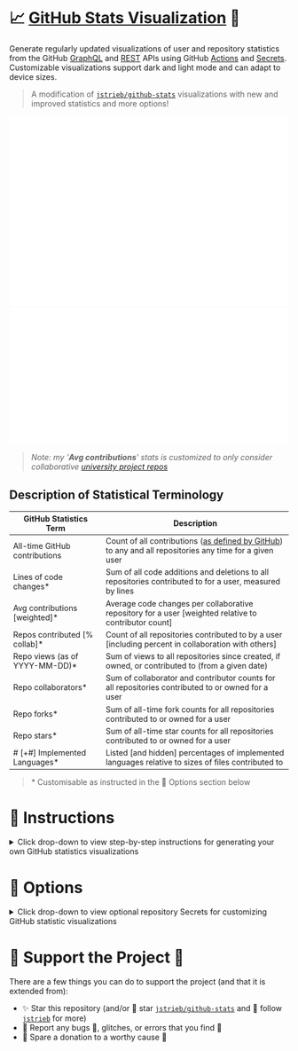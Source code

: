 # 📈 [GitHub Stats Visualization](https://github.com/R055A/GitStats) 🔭

Generate regularly updated visualizations of user and repository statistics from the GitHub [GraphQL](https://docs.github.com/en/graphql) and [REST](https://docs.github.com/en/rest) APIs using GitHub [Actions](https://docs.github.com/en/actions) and [Secrets](https://docs.github.com/en/actions/security-guides/encrypted-secrets). Customizable visualizations support dark and light mode and can adapt to device sizes.

> A modification of [`jstrieb/github-stats`](https://github.com/jstrieb/github-stats) visualizations with new and improved statistics and more options!

[![GitStats Overview](https://raw.githubusercontent.com/R055A/GitStats/actions_branch/generated_images/overview.svg)![GitStats Languages](https://raw.githubusercontent.com/R055A/GitStats/actions_branch/generated_images/languages.svg)](https://github.com/R055A/GitStats)

> _Note: my '**Avg contributions**' stats is customized to only consider collaborative [university project repos](https://github.com/University-Project-Repos)_

## Description of Statistical Terminology

| GitHub Statistics Term         | Description                                                                                                    |
|--------------------------------|----------------------------------------------------------------------------------------------------------------|
| All-time GitHub contributions  | Count of all contributions ([as defined by GitHub](https://docs.github.com/en/account-and-profile/setting-up-and-managing-your-github-profile/managing-contribution-settings-on-your-profile/viewing-contributions-on-your-profile)) to any and all repositories any time for a given user |
| Lines of code changes*         | Sum of all code additions and deletions to all repositories contributed to for a user, measured by lines       |
| Avg contributions [weighted]*  | Average code changes per collaborative repository for a user [weighted relative to contributor count]          |
| Repos contributed [% collab]*  | Count of all repositories contributed to by a user [including percent in collaboration with others]            |
| Repo views (as of YYYY-MM-DD)* | Sum of views to all repositories since created, if owned, or contributed to (from a given date)                | 
| Repo collaborators*            | Sum of collaborator and contributor counts for all repositories contributed to or owned for a user             |
| Repo forks*                    | Sum of all-time fork counts for all repositories contributed to or owned for a user                            |
| Repo stars*                    | Sum of all-time star counts for all repositories contributed to or owned for a user                            |
| # [+#] Implemented Languages*  | Listed [and hidden] percentages of implemented languages relative to sizes of files contributed to             |

> \* Customisable as instructed in the :closed_lock_with_key: Options section below

# :rocket: Instructions

<details>
<summary>Click drop-down to view step-by-step instructions for generating your own GitHub statistics visualizations
</summary>

### Copy Repository

1. Click either link to start generating your own GitHub statistic visualizations: 
   1. [Generate your own copy of this repository without the commit history](https://github.com/R055A/GitStats/generate)
      * *Note: the first GitHub Actions workflow initiated at creation of the copied repository is expected to fail*
   2. [Fork a copy of this repository with the commit history configured to sync changes](https://github.com/R055A/GitStats/fork)
      * *Note: this copies all branches including the `action_branch` with statistics, but this can be overwritten*

### Generate a New Personal Access Token

2. Generate a personal access token by following these steps:
   1. If you are logged in, click this link to: [generate a new "classic" token](https://github.com/settings/tokens/new)
      * *Otherwise, to learn how to generate a personal access token: [read these instructions](https://docs.github.com/en/github/authenticating-to-github/creating-a-personal-access-token)*
   2. Ensure it is a "classic" token being generated and not a "fine-grained" token
   2. Name the token
   3. Select your preferred '***Expiration***' date
   4. Select `repo` for '<u>**Full control of private repositories**</u>'
   5. Select `read:user` to '<u>**Read only ALL user profile data**</u>'
   6. Click the '***Generate token***' button
   7. Copy the generated token - there is only one opportunity provided for this

### Create ACCESS_TOKEN Secret

3. Create a repository secret for the personal access token by following these steps:
   1. If this is your copy of the repository, click this link to: [create a new secret](../../settings/secrets/actions/new)
      * *Otherwise, go to repository **Settings**, click the **Secrets** option, then click **New repository secret***
   2. Name the new secret: `ACCESS_TOKEN`
   3. Enter the generated **[personal access token](#generate-a-new-personal-access-token)** as the '*Value*'

### Run GitHub Actions Workflow

4. Manually generate GitHub statistics visualizations:
   1. This can be done using any of the following two GitHub Actions workflows:
      1. For the **first time**, or to **reset stored statistics** (although this is done with every push to the main):
         * Click the link to: [go to the **Generate Git Stats Images** GitHub Actions workflow](../../actions/workflows/non_auto_generate_stat_images.yml)
         > *This is required if the `actions_branch` branch is not created, as it is created when run*
      2. Otherwise, for **updating** generated statistics visualizations (although this is automatically done ):
         * Click the link to: [go to the **Auto Update Stats Images** GitHub Actions workflow](../../actions/workflows/auto_update_stat_images.yml)
         > *This requires the `actions_branch` branch to first be created with generated statistics visualizations*
   2. With the GitHub Actions page open, click the '***Run workflow***' dropdown menu button
   3. Select `Branch: main` from the '***Use workflow from***' dropdown list
   4. Click the '***Run workflow***' button
       * _Note: this could take some time_

### View Generated Statistics

5. Following the successful completion of a workflow, generated statistics visualizations can be viewed:
   1. In the `generated_images` directory in the `actions_branch` branch with the following image links:
      1. [Language statistics](../../blob/actions_branch/generated_images/languages.svg)
      2. [Overview statistics](../../blob/actions_branch/generated_images/overview.svg)

### Display Generated Statistics

6. To display the generated statistics, static URLs can be used for images that are updated weekly:
   1. For generated language statistics visualizations (replacing `<username>` with your GitHub username):
   ```md
   ![](https://raw.githubusercontent.com/<username>/GitStats/actions_branch/generated_images/languages.svg)
   ```
   2. For generated overview statistic visualizations (replacing `<username>` with your GitHub username):
   ```md
   ![](https://raw.githubusercontent.com/<username>/GitStats/actions_branch/generated_images/overview.svg)
   ```
   
</details>

# :closed_lock_with_key: Options

<details>
<summary>Click drop-down to view optional repository Secrets for customizing GitHub statistic visualizations
</summary>

* ### Optional Secret *Name*: `EXCLUDED_REPOS`
  For excluding repositories from the generated statistic visualizations.
  
  **Instructions**:
  * enter *Value* in the following format (separated by commas):
    * `[owner/repo],[owner/repo],...,[owner/repo]`
  * example:
    * `jstrieb/github-stats,rahul-jha98/github-stats-transparent,idiotWu/stats`
* ### Optional Secret *Name*: `EXCLUDED_OWNERS`
  For excluding repositories associated with (user/organisation) owners from the generated statistic visualizations.
  
  **Instructions**:
  * enter *Value* in the following format (separated by commas):
    * `[owner],[owner],...,[owner]`
  * example:
    * `R055A,University-Project-Repos`
* ### Optional Secret *Name*: `ONLY_INCLUDED_REPOS`
  For **ONLY** including repositories in the generated statistic visualizations
    - such as when there are fewer repositories to include than to exclude
  
    **Instructions**:
    * enter *Value* in the following format (separated by commas):
      * `[owner/repo],[owner/repo],...,[owner/repo]`
    * example:
      * `R055A/GitStats,R055A/R055A`
* ### Optional Secret *Name*: `ONLY_INCLUDED_OWNERS`
  For **ONLY** including repositories associated with (user/organisation) owners in the generated statistic visualizations
    - such as when there are fewer owners to include than to exclude
  
    **Instructions**:
    * enter *Value* in the following format (separated by commas):
      * `[owner],[owner],...,[owner]`
    * example:
      * `R055A,University-Project-Repos`
* ### Optional Secret *Name*: `EXCLUDED_LANGS`
  For excluding undesired languages from being included in the generated statistic visualizations
  
  **Instructions**:
  * enter *Value* in the following format (separated by commas):
    * `[language],[language],...,[language]`
  * example:
    * `HTML,Jupyter Notebook,Makefile,Dockerfile`
* ### Optional Secret *Name*: `EXCLUDED_REPO_LANGS`
  For excluding any/all language statistics specific to a repository from being included in the generated visualizations
  
  **Instructions**:
  * enter *Value* in the following format (separated by commas):
    * `[owner/repo--language...--language],[owner/repo--language...--language],...,[owner/repo--language...--language]`
    * `--language` denotes a language in the repository to be excluded from stats or exclude this for all repo languages
  * example:
    * `jstrieb/github-stats--python,rahul-jha98/github-stats-transparent,idiotWu/stats--python--shell`
* ### Optional Secret *Name*: `IS_INCLUDE_FORKED_REPOS`
  Boolean option for including forked repositories in the generated statistic visualizations. These could repeat statistical calculations
    - `false` by default

  **Instructions**:
  * enter *Value* in the following format:
    * `<boolean>`
  * examples:
    * `true`
* ### Optional Secret *Name*: `IS_EXCLUDE_CONTRIB_REPOS`
  Boolean option for excluding non-owned repositories contributed to in the generated statistic visualizations
    - `false` by default

  **Instructions**:
  * enter *Value* in the following format:
    * `<boolean>`
  * examples:
    * `true`
* ### Optional Secret *Name*: `IS_EXCLUDE_ARCHIVE_REPOS`
  Boolean option for excluding archived repositories in the generated statistic visualizations
    - `false` by default
    
  **Instructions**:
  * enter *Value* in the following format:
    * `<boolean>`
  * examples:
    * `true`
* ### Optional Secret *Name*: `IS_EXCLUDE_PRIVATE_REPOS`
  Boolean option for excluding private repositories in the generated statistic visualizations
    - for when you want to keep those secrets locked away from prying eyes
    - `false` by default
    
  **Instructions**:
  * enter *Value* in the following format:
    * `<boolean>`
  * examples:
    * `true`
* ### Optional Secret *Name*: `IS_EXCLUDE_PUBLIC_REPOS`
  Boolean option for excluding public repositories in the generated statistic visualizations
    - `false` by default
    
  **Instructions**:
  * enter *Value* in the following format:
    * `<boolean>`
  * examples:
    * `true`
* ### Optional Secret *Name*: `MORE_REPOS`
  For including repositories that are otherwise not included in generated statistic visualizations when scraping by username
    - such as repositories imported from, say, GitLab - hint: add emails used in imported repo commits to profile settings
    
  **Instructions**:
  * enter *Value* in the following format (separated by commas):
    * `[owner/repo],[owner/repo],...,[owner/repo]`
  * example:
    * `R055A/GitStats,R055A/R055A`
* ### Optional Secret *Name*: `MORE_COLLABS`
  For adding a constant value to the generated repository collaborators statistic
    - such as for collaborators that are otherwise not represented
    
  **Instructions**:
  * enter *Value* in the following format:
    * `<int>`
  * example:
    * `4`
* ### Optional Secret *Name*: `ONLY_INCLUDED_COLLAB_REPOS`
  For **ONLY** including collaborative repositories in the generated average contribution statistics calculations
    - such as when there are fewer collaborative repositories to include than to exclude
  
    **Instructions**:
    * enter *Value* in the following format (separated by commas):
      * `[owner/repo],[owner/repo],...,[owner/repo]`
    * example:
      * `R055A/UniversityProject-A,R055A/UniversityProject-B`
* ### Optional Secret *Name*: `ONLY_INCLUDED_COLLAB_REPO_OWNERS`
  For **ONLY** including collaborative repositories associated with owner(s) in the generated average contribution statistics calculations
    - such as when there are fewer collaborative repository owners to include than to exclude
  
    **Instructions**:
    * enter *Value* in the following format (separated by commas):
      * `[owner],[owner],...,[owner]`
    * example:
      * `R055A,University-Project-Repos`
* ### Optional Secret *Name*: `EXCLUDED_COLLAB_REPOS`
  For excluding collaborative repositories from being included in the average contribution statistics calculations
    - for example, such as for when 
      - contributions are made to a collaborative repo, but it is not one of your projects (open-source typo fix, etc)
      - someone deletes and re-adds the entire codebase a few times too many
      - your or someone else's performance is not fairly represented - missing data bias 
      - pirates, ninjas, etc.

  **Instructions**:
  * enter *Value* in the following format (separated by commas):
    * `[owner/repo],[owner/repo],...,[owner/repo]`
  * example:
    * `tera_open_source/bit_typo_fix,peer_repo/missing_or_no_git_co_author_credit,dude_collab/email_not_reg_on_github,dog_ate/my_repo,mars/attacks`
* ### Optional Secret *Name*: `EXCLUDED_COLLAB_REPO_OWNERS`
  For excluding collaborative repositories associated with owner(s) from being included in the average contribution statistics calculations

  **Instructions**:
  * enter *Value* in the following format (separated by commas):
    * `[owner],[owner],...,[owner]`
  * example:
    * `R055A,University-Project-Repos`
* ### Optional Secret *Name*: `MORE_COLLAB_REPOS`
    For including collaborative repositories that are otherwise not included in the average contribution statistics calculations
    - for example, such as when
      - nobody even bothered to join the repository as a collaborator let alone contribute anything
      - the repository is imported and because it is ghosted there are no other contributions and, thus, none of the other collaborators are represented in the scraping

  **Instructions**:
  * enter *Value* in the following format (separated by commas):
    * `[owner/repo],[owner/repo],...,[owner/repo]`
  * example:
    * `imported_ghosted/large_A+_collab_project,slave_trade/larger_A++_project`
* ### Optional Secret *Name*: `MORE_COLLAB_REPO_OWNERS`
    For including collaborative repositories associated with owner(s) that are otherwise not included in the average contribution statistics calculations

  **Instructions**:
  * enter *Value* in the following format (separated by commas):
    * `[owner],[owner],...,[owner]`
  * example:
    * `R055A,University-Project-Repos`
* ### Optional Secret *Name*: `IS_STORE_REPO_VIEWS`
  Boolean for storing generated repository view statistic visualization data beyond the 14 day-limit GitHub API allows 
    - `true` by default

  **Instructions**:
  * enter *Value* in the following format:
    * `<boolean>`
  * examples:
    * `false`
* ### Optional Secret *Name*: `REPO_VIEWS`
  For adding a constant value to the generated repository view statistics
    - such as for when the stored data is reset or when importing stat data from elsewhere
    - requires being removed within 14 days after the first workflow is run (with `LAST_VIEWED`)
    - requires corresponding `LAST_VIEWED` and `FIRST_VIEWED` Secrets
    
  **Instructions**:
  * enter *Value* in the following format:
    * `<int>`
  * example:
    * `5000`
* ### Optional Secret *Name*: `LAST_VIEWED`
  For updating the date the generated repository view statistics data is added to storage from
    - such as for when the stored data is reset or when importing stat data from elsewhere
    - requires being removed within 14 days after the first workflow is run (with `REPO_VIEWS`)
    - may require corresponding `REPO_VIEWS` and `FIRST_VIEWED` Secrets
    
  **Instructions**:
  * enter *Value* in the following format:
    * `YYYY-MM-DD`
  * example:
    * `2020-10-01`
* ### Optional Secret *Name*: `FIRST_VIEWED`
  For updating the '*as of*' date the generated repository view statistics data is stored from
    - such as for when the stored data is reset or when importing stat data from elsewhere
    - may require corresponding `REPO_VIEWS` and `LAST_VIEWED` Secrets
    
  **Instructions**:
  * enter *Value* in the following format:
    * `YYYY-MM-DD`
  * example:
    * `2021-03-31`
</details>

# 🤗 Support the Project :green_heart:

There are a few things you can do to support the project (and that it is extended from):

- ✨ Star this repository (and/or 🌠 star [`jstrieb/github-stats`](https://github.com/jstrieb/github-stats) and 🔭 follow [`jstrieb`](https://github.com/jstrieb) for more)
- :memo: Report any bugs :bug:, glitches, or errors that you find :monocle_face:
- :money_with_wings: Spare a donation to a worthy cause 🥹
